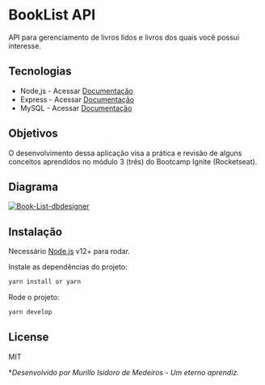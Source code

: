 # BookList API

API para gerenciamento de livros lidos e livros dos quais você possui interesse.

## Tecnologias

- Node,js - Acessar [Documentação](https://nodejs.org/en/)
- Express - Acessar [Documentação](https://expressjs.com/pt-br/)
- MySQL - Acessar [Documentação](https://www.mysql.com/)

## Objetivos

O desenvolvimento dessa aplicação visa a prática e revisão de alguns conceitos aprendidos no módulo 3 (três) do Bootcamp Ignite (Rocketseat).

## Diagrama

<a href="https://ibb.co/NsRyGPv"><img src="https://i.ibb.co/BtkCYxp/Book-List-dbdesigner.png" alt="Book-List-dbdesigner" border="0"></a>

## Instalação

Necessário [Node.js](https://nodejs.org/) v12+ para rodar.

Instale as dependências do projeto:

```sh
yarn install or yarn
```

Rode o projeto:

```sh
yarn develop
```

## License

MIT

**Desenvolvido por Murillo Isidoro de Medeiros - Um eterno aprendiz.*
